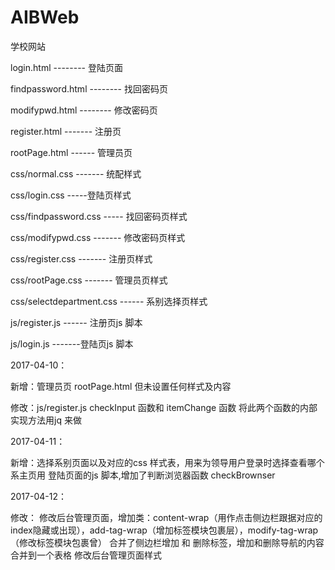 ﻿# AIBWeb
学校网站

login.html -------- 登陆页面

findpassword.html -------- 找回密码页

modifypwd.html -------- 修改密码页

register.html ------- 注册页

rootPage.html ------ 管理员页

css/normal.css ------- 统配样式

css/login.css -----登陆页样式

css/findpassword.css ----- 找回密码页样式

css/modifypwd.css ------- 修改密码页样式

css/register.css ------- 注册页样式

css/rootPage.css ------- 管理员页样式

css/selectdepartment.css ------ 系别选择页样式

js/register.js ------ 注册页js 脚本

js/login.js -------登陆页js 脚本



2017-04-10：

新增：管理员页 rootPage.html 但未设置任何样式及内容

修改：js/register.js   checkInput 函数和 itemChange 函数 将此两个函数的内部实现方法用jq 来做



2017-04-11：

新增：选择系别页面以及对应的css 样式表，用来为领导用户登录时选择查看哪个系主页用
      登陆页面的js 脚本,增加了判断浏览器函数 checkBrownser


2017-04-12：

修改：	修改后台管理页面，增加类：content-wrap（用作点击侧边栏跟据对应的index隐藏或出现），add-tag-wrap（增加标签模块包裹层），modify-tag-wrap（修改标签模块包裹曾）
	合并了侧边栏增加 和 删除标签，增加和删除导航的内容合并到一个表格
	修改后台管理页面样式

